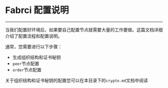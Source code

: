 # Fabrci 配置说明
***
当我们配置好环境后，如果要自己配置节点就需要大量的工作要做。这篇文档详细介绍了配置流程和配置说明。

通常，您需要进行以下步骤：
- 生成组织结构和证书秘钥
- `peer`节点配置
- `order`节点配置

关于组织结构和证书秘钥的配置您可以在本目录下的`crypto.md`文档中阅读

